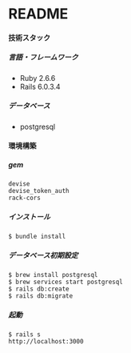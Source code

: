 # README


#### 技術スタック

##### 言語・フレームワーク
- Ruby 2.6.6
- Rails 6.0.3.4

##### データベース
- postgresql

#### 環境構築

##### gem
```
devise
devise_token_auth
rack-cors
```

##### インストール
```
$ bundle install
```

##### データベース初期設定
```
$ brew install postgresql
$ brew services start postgresql
$ rails db:create
$ rails db:migrate
```

##### 起動
```
$ rails s
http://localhost:3000
```

